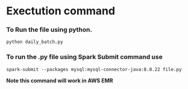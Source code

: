 # Exectution command

### To Run the file using python. 

```
python daily_batch.py 
```

### To run the .py file using Spark Submit command use 

```
spark-submit --packages mysql:mysql-connector-java:8.0.22 file.py
```

**Note this command will work in AWS EMR**

